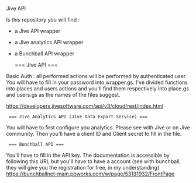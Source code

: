 Jive API


Is this repository you will find :
- a Jive API wrapper 
- a Jive analytics API wrapper
- a Bunchball API wrapper


     === Jive API ===

Basic Auth : all performed actions will be performed by authenticated user
You will have to fill in your password into wrapper.gs.
I've divided functions into places and users actions and you'll find them respectively into place.gs and users.gs as the names of the files suggest.

https://developers.jivesoftware.com/api/v3/cloud/rest/index.html


     === Jive Analytics API (Jive Data Export Service) ===
     
You will have to first configure you analytics. Please see with Jive or on Jive community.
Then you'll have a client ID and Client secret to fill in the file.

     === Bunchball API ===
     
You'll have to fill in the API key. 
The documentation is accessible by following this URL but you'll have to have a account (see with bunchball, they will give you the registration for free, in my understanding)
https://bunchballnet-main.pbworks.com/w/page/53131932/FrontPage
